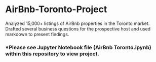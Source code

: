 # AirBnb-Toronto-Project
Analyzed 15,000+ listings of AirBnb properties in the Toronto market. Drafted several business questions for the prospective host and used markdown to present findings.

### *Please see Jupyter Notebook file (AirBnb Toronto.ipynb) within this repository to view project.
